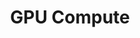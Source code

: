 ---
layout: post.html
id: 'gpu-compute-matrix'
title: 'GPU Compute'
description: 'Use compute pipeline to update 100 000 particles on the GPU'
prevDemoId: 'deferred-rendering'
prevDemoTitle: 'Deferred Shading'
nextDemoId: 'hello-triangle'
nextDemoTitle: 'Hello Triangle'
---